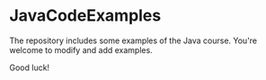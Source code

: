 # JavaCodeExamples
The repository includes some examples of the Java course. You're welcome to modify and add examples.

Good luck!
